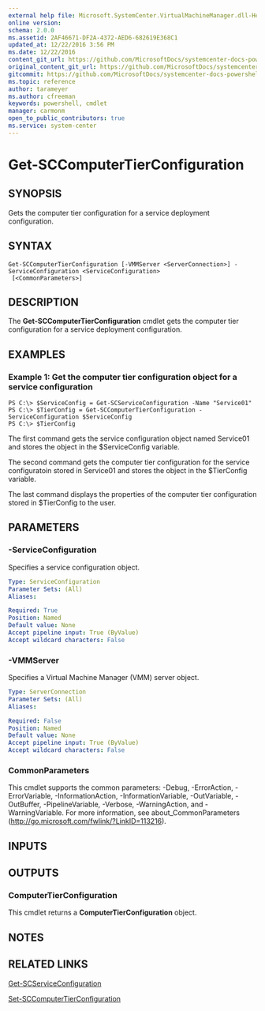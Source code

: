 ```yaml
---
external help file: Microsoft.SystemCenter.VirtualMachineManager.dll-Help.xml
online version: 
schema: 2.0.0
ms.assetid: 2AF46671-DF2A-4372-AED6-682619E368C1
updated_at: 12/22/2016 3:56 PM
ms.date: 12/22/2016
content_git_url: https://github.com/MicrosoftDocs/systemcenter-docs-powershell/blob/live/systemcenter-cmdlets/SystemCenter2016/VirtualMachineManager/vlatest/Get-SCComputerTierConfiguration.md
original_content_git_url: https://github.com/MicrosoftDocs/systemcenter-docs-powershell/blob/live/systemcenter-cmdlets/SystemCenter2016/VirtualMachineManager/vlatest/Get-SCComputerTierConfiguration.md
gitcommit: https://github.com/MicrosoftDocs/systemcenter-docs-powershell/blob/96e5647587661652225fbdd2c797cd4d59d542bc/systemcenter-cmdlets/SystemCenter2016/VirtualMachineManager/vlatest/Get-SCComputerTierConfiguration.md
ms.topic: reference
author: tarameyer
ms.author: cfreeman
keywords: powershell, cmdlet
manager: carmonm
open_to_public_contributors: true
ms.service: system-center
---
```


# Get-SCComputerTierConfiguration

## SYNOPSIS
Gets the computer tier configuration for a service deployment configuration.

## SYNTAX

```
Get-SCComputerTierConfiguration [-VMMServer <ServerConnection>] -ServiceConfiguration <ServiceConfiguration>
 [<CommonParameters>]
```

## DESCRIPTION
The **Get-SCComputerTierConfiguration** cmdlet gets the computer tier configuration for a service deployment configuration.

## EXAMPLES

### Example 1: Get the computer tier configuration object for a service configuration
```
PS C:\> $ServiceConfig = Get-SCServiceConfiguration -Name "Service01"
PS C:\> $TierConfig = Get-SCComputerTierConfiguration -ServiceConfiguration $ServiceConfig
PS C:\> $TierConfig
```

The first command gets the service configuration object named Service01 and stores the object in the $ServiceConfig variable.

The second command gets the computer tier configuration for the service configuratoin stored in Service01 and stores the object in the $TierConfig variable.

The last command displays the properties of the computer tier configuration stored in $TierConfig to the user.

## PARAMETERS

### -ServiceConfiguration
Specifies a service configuration object.

```yaml
Type: ServiceConfiguration
Parameter Sets: (All)
Aliases: 

Required: True
Position: Named
Default value: None
Accept pipeline input: True (ByValue)
Accept wildcard characters: False
```

### -VMMServer
Specifies a Virtual Machine Manager (VMM) server object.

```yaml
Type: ServerConnection
Parameter Sets: (All)
Aliases: 

Required: False
Position: Named
Default value: None
Accept pipeline input: True (ByValue)
Accept wildcard characters: False
```

### CommonParameters
This cmdlet supports the common parameters: -Debug, -ErrorAction, -ErrorVariable, -InformationAction, -InformationVariable, -OutVariable, -OutBuffer, -PipelineVariable, -Verbose, -WarningAction, and -WarningVariable. For more information, see about_CommonParameters (http://go.microsoft.com/fwlink/?LinkID=113216).

## INPUTS

## OUTPUTS

### ComputerTierConfiguration
This cmdlet returns a **ComputerTierConfiguration** object.

## NOTES

## RELATED LINKS

[Get-SCServiceConfiguration](xref:SystemCenter2016/VirtualMachineManager/vlatest/Get-SCServiceConfiguration.md)

[Set-SCComputerTierConfiguration](xref:SystemCenter2016/VirtualMachineManager/vlatest/Set-SCComputerTierConfiguration.md)


